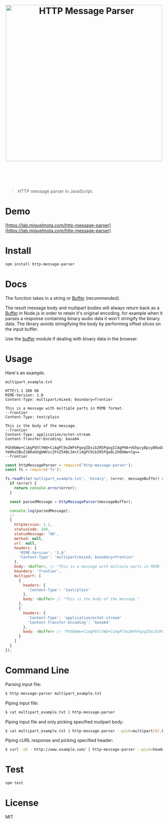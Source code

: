 <h1 align="center">
  <br />
  <img src="https://user-images.githubusercontent.com/168240/39508728-629e02fa-4d98-11e8-8808-b3b3d5e800f3.png" alt="HTTP Message Parser" width="500" />
  <br />
  <br />
  <br />
</h1>

> HTTP message parser in JavaScript.

# Demo

[https://lab.miguelmota.com/http-message-parser](https://lab.miguelmota.com/http-message-parser)

# Install

```bash
npm install http-message-parser
```

# Docs

The function takes in a string or [Buffer](https://nodejs.org/api/buffer.html) (recommended).

The result message body and multipart bodies will always return back as a [Buffer](https://nodejs.org/api/buffer.html) in Node.js in order to retain it's original encoding, for example when it parses a response containing binary audio data it won't stringify the binary data. The library avoids stringifying the body by performing offset slices on the input buffer.

Use the [buffer](https://github.com/feross/buffer) module if dealing with binary data in the browser.

# Usage

Here's an example.

`multipart_example.txt`

```
HTTP/1.1 200 OK
MIME-Version: 1.0
Content-Type: multipart/mixed; boundary=frontier

This is a message with multiple parts in MIME format.
--frontier
Content-Type: text/plain

This is the body of the message.
--frontier
Content-Type: application/octet-stream
Content-Transfer-Encoding: base64

PGh0bWw+CiAgPGhlYWQ+CiAgPC9oZWFkPgogIDxib2R5PgogICAgPHA+VGhpcyBpcyB0aGUg
Ym9keSBvZiB0aGUgbWVzc2FnZS48L3A+CiAgPC9ib2R5Pgo8L2h0bWw+Cg==
--frontier
```

```javascript
const httpMessageParser = require('http-message-parser');
const fs = require('fs');

fs.readFile('multipart_example.txt', 'binary', (error, messageBuffer) => {
  if (error) {
    return console.error(error);
  }

  const parsedMessage = httpMessageParser(messageBuffer);

  console.log(parsedMessage);
  //
  {
    httpVersion: 1.1,
    statusCode: 200,
    statusMessage: 'OK',
    method: null,
    url: null,
    headers: {
      'MIME-Version': '1.0'
      'Content-Type': 'multipart/mixed; boundary=frontier'
    },
    body: <Buffer>, // "This is a message with multiple parts in MIME format."
    boundary: 'frontier',
    multipart: [
      {
        headers: {
          'Content-Type': 'text/plain'
        },
        body: <Buffer> // "This is the body of the message."
      },
      {
        headers: {
          'Content-Type': 'application/octet-stream'
          'Content-Transfer-Encoding': 'base64'
        },
        body: <Buffer> // "PGh0bWw+CiAgPGhlYWQ+CiAgPC9oZWFkPgogIDxib2R5Pgog..."
      }
    ]
  }
});
```

# Command Line

Parsing input file:

```bash
$ http-message-parser multipart_example.txt
```

Piping input file:

```bash
$ cat multipart_example.txt | http-message-parser
```

Piping input file and only picking specified mulipart body:

```bash
$ cat multipart_example.txt | http-message-parser --pick=multipart[0].body
```

Piping cURL response and picking specified header:

```bash
$ curl -sD - http://www.example.com/ | http-message-parser --pick=headers[Last-Modified]
```

# Test

```bash
npm test
```

# License

MIT
